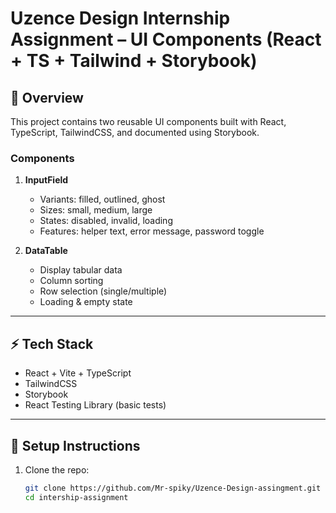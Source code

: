 # Uzence Design Internship Assignment – UI Components (React + TS + Tailwind + Storybook)

## 📌 Overview
This project contains two reusable UI components built with React, TypeScript, TailwindCSS, and documented using Storybook.

### Components
1. **InputField**
   - Variants: filled, outlined, ghost
   - Sizes: small, medium, large
   - States: disabled, invalid, loading
   - Features: helper text, error message, password toggle

2. **DataTable**
   - Display tabular data
   - Column sorting
   - Row selection (single/multiple)
   - Loading & empty state

---

## ⚡ Tech Stack
- React + Vite + TypeScript
- TailwindCSS
- Storybook
- React Testing Library (basic tests)

---

## 🚀 Setup Instructions
1. Clone the repo:
   ```bash
   git clone https://github.com/Mr-spiky/Uzence-Design-assingment.git
   cd intership-assignment
